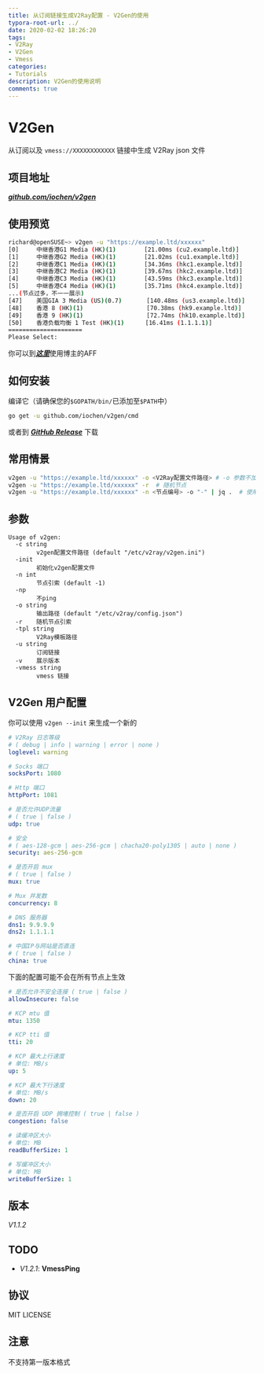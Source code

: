 ```yaml
---
title: 从订阅链接生成V2Ray配置 - V2Gen的使用
typora-root-url: ../
date: 2020-02-02 18:26:20
tags:
- V2Ray
- V2Gen
- Vmess
categories:
- Tutorials
description: V2Gen的使用说明
comments: true
---
```




# V2Gen

从订阅以及 `vmess://XXXXXXXXXXXX` 链接中生成 V2Ray json 文件



## 项目地址

[***github.com/iochen/v2gen***](https://github.com/iochen/v2gen/)



## 使用预览

```bash
richard@openSUSE~> v2gen -u "https://example.ltd/xxxxxx"
[0]     中继香港G1 Media (HK)(1)        [21.00ms (cu2.example.ltd)]
[1]     中继香港G2 Media (HK)(1)        [21.02ms (cu1.example.ltd)]
[2]     中继香港C1 Media (HK)(1)        [34.36ms (hkc1.example.ltd)]
[3]     中继香港C2 Media (HK)(1)        [39.67ms (hkc2.example.ltd)]
[4]     中继香港C3 Media (HK)(1)        [43.59ms (hkc3.example.ltd)]
[5]     中继香港C4 Media (HK)(1)        [35.71ms (hkc4.example.ltd)]
...(节点过多，不一一展示)
[47]    美国GIA 3 Media (US)(0.7)       [140.48ms (us3.example.ltd)]
[48]    香港 8 (HK)(1)                  [70.38ms (hk9.example.ltd)]
[49]    香港 9 (HK)(1)                  [72.74ms (hk10.example.ltd)]
[50]    香港负载均衡 1 Test (HK)(1)      [16.41ms (1.1.1.1)]
=====================
Please Select:
```

你可以到[***这里***](/donate/)使用博主的AFF



## 如何安装

编译它（请确保您的`$GOPATH/bin/`已添加至`$PATH`中）

```sh
go get -u github.com/iochen/v2gen/cmd
```

或者到 [***GitHub Release***](https://github.com/iochen/v2gen/releases) 下载



## 常用情景

```bash
v2gen -u "https://example.ltd/xxxxxx" -o <V2Ray配置文件路径> # -o 参数不加，为默认路径
v2gen -u "https://example.ltd/xxxxxx" -r  # 随机节点
v2gen -u "https://example.ltd/xxxxxx" -n <节点编号> -o "-" | jq .  # 使用管道进行进阶操作（此处为举例）
```



## 参数

```Usage
Usage of v2gen:
  -c string
        v2gen配置文件路径 (default "/etc/v2ray/v2gen.ini")
  -init
        初始化v2gen配置文件
  -n int
        节点引索 (default -1)
  -np
        不ping
  -o string
        输出路径 (default "/etc/v2ray/config.json")
  -r    随机节点引索
  -tpl string
        V2Ray模板路径
  -u string
        订阅链接
  -v    展示版本
  -vmess string
        vmess 链接
```

## V2Gen 用户配置

你可以使用 `v2gen --init` 来生成一个新的

```yaml
# V2Ray 日志等级
# ( debug | info | warning | error | none )
loglevel: warning

# Socks 端口
socksPort: 1080

# Http 端口
httpPort: 1081

# 是否允许UDP流量
# ( true | false )
udp: true

# 安全
# ( aes-128-gcm | aes-256-gcm | chacha20-poly1305 | auto | none )
security: aes-256-gcm

# 是否开启 mux
# ( true | false )
mux: true

# Mux 并发数
concurrency: 8

# DNS 服务器
dns1: 9.9.9.9
dns2: 1.1.1.1

# 中国IP与网站是否直连
# ( true | false )
china: true

```

下面的配置可能不会在所有节点上生效

```yaml
# 是否允许不安全连接 ( true | false )
allowInsecure: false

# KCP mtu 值
mtu: 1350

# KCP tti 值
tti: 20

# KCP 最大上行速度
# 单位: MB/s
up: 5

# KCP 最大下行速度
# 单位: MB/s
down: 20

# 是否开启 UDP 拥堵控制 ( true | false )
congestion: false

# 读缓冲区大小
# 单位: MB
readBufferSize: 1

# 写缓冲区大小
# 单位: MB
writeBufferSize: 1
```

## 版本

*V1.1.2*



## TODO
* *V1.2.1*:    **VmessPing**




## 协议

MIT LICENSE

## 注意

不支持第一版本格式